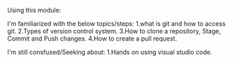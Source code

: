 Using this module:

I'm familiarized with the below topics/steps:
    1.what is git and how to access git.
    2.Types of version control system.
    3.How to clone a repository, Stage, Commit and Push changes.
    4.How to create a pull request.

I'm still consfused/Seeking about:
    1.Hands on using visual studio code.
      